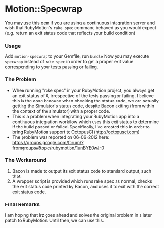 # Motion::Specwrap

You may use this gem if you are using a continuous integration server and wish that RubyMotion's `rake spec` command behaved as you would expect (e.g. return an exit status code that reflects your build condition)

### Usage
Add `motion-specwrap` to your Gemfile, run `bundle`
Now you may execute `specwrap` instead of `rake spec` in order to get a proper exit value corresponding to your tests passing or failing.

### The Problem
* When running "rake spec" in your RubyMotion project, you always get an exit status of 0, irrespective of the tests passing or failing. I believe this is the case because when checking the status code, we are actually getting the Simulator's status code, despite Bacon exiting (from within the context of the simulator) with a proper code.
* This is a problem when integrating your RubyMotion app into a continuous integration workflow which uses this exit status to determine if the build passed or failed. Specifically, I've created this in order to bring RubyMotion support to OctopusCI (http://octopusci.com)
* The problem was reported on 06-06-2012 here: https://groups.google.com/forum/?fromgroups#!topic/rubymotion/1unBYE0wJ-0

### The Workaround
1. Bacon is made to output its exit status code to standard output, such that:
2. A wrapper script is provided which runs rake spec as normal, checks the exit status code printed by Bacon, and uses it to exit with the correct exit status code.

### Final Remarks
I am hoping that lrz goes ahead and solves the original problem in a later patch to RubyMotion. Until then, we can use this.
